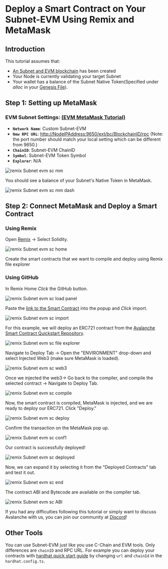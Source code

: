 # Deploy a Smart Contract on Your Subnet-EVM Using Remix and MetaMask

## Introduction

This tutorial assumes that:

- [An Subnet and EVM blockchain](./create-a-fuji-subnet.md) has been created
- Your Node is currently validating your target Subnet
- Your wallet has a balance of the Subnet Native Token(Specified under _alloc_ in your [Genesis File](./customize-a-subnet.md#genesis)).

## Step 1: Setting up MetaMask

### **EVM Subnet Settings:** [(EVM MetaMask Tutorial)](./create-a-fuji-subnet.md#connect-with-metamask)

- **`Network Name`**: Custom Subnet-EVM
- **`New RPC URL`**: <http://NodeIPAddress:9650/ext/bc/BlockchainID/rpc> (Note: the port number should
match your local setting which can be different from 9650.)
- **`ChainID`**: Subnet-EVM ChainID
- **`Symbol`**: Subnet-EVM Token Symbol
- **`Explorer`**: N/A

![remix Subnet evm sc mm](/img/remix-subnet-evm-sc-mm.png)

You should see a balance of your Subnet's Native Token in MetaMask.

![remix Subnet evm sc mm dash](/img/remix-subnet-evm-sc-mm-dash.png)

## Step 2: Connect MetaMask and Deploy a Smart Contract

### Using Remix

Open [Remix](https://remix.ethereum.org/) -&gt; Select Solidity.

![remix Subnet evm sc home](/img/remix-subnet-evm-sc-home.png)

Create the smart contracts that we want to compile and deploy using Remix file explorer

### Using GitHub

In Remix Home _Click_ the GitHub button.

![remix Subnet evm sc load panel](/img/remix-subnet-evm-sc-load-panel.png)

Paste the [link to the Smart Contract](https://github.com/ava-labs/avalanche-smart-contract-quickstart/blob/main/contracts/NFT.sol)
into the popup and _Click_ import.

![remix Subnet evm sc import](/img/remix-subnet-evm-sc-import.png)

For this example, we will deploy an ERC721 contract from the [Avalanche Smart Contract Quickstart Repository](https://github.com/ava-labs/avalanche-smart-contract-quickstart).

![remix Subnet evm sc file explorer](/img/remix-subnet-evm-sc-file-explorer.png)

Navigate to Deploy Tab -&gt; Open the "ENVIRONMENT" drop-down and select Injected Web3 (make sure
MetaMask is loaded).

![remix Subnet evm sc web3](/img/remix-subnet-evm-sc-web3.png)

Once we injected the web3-&gt; Go back to the compiler, and compile the selected contract -&gt;
Navigate to Deploy Tab.

![remix Subnet evm sc compile](/img/remix-subnet-evm-sc-compile.png)

Now, the smart contract is compiled, MetaMask is injected, and we are ready to deploy our ERC721.
Click "Deploy."

![remix Subnet evm sc deploy](/img/remix-subnet-evm-sc-deploy.png)

Confirm the transaction on the MetaMask pop up.

![remix Subnet evm sc conf1](/img/remix-subnet-evm-sc-conf1.png)

Our contract is successfully deployed!

![remix Subnet evm sc deployed](/img/remix-subnet-evm-sc-deployed.png)

Now, we can expand it by selecting it from the "Deployed Contracts" tab and test it out.

![remix Subnet evm sc end](/img/remix-subnet-evm-sc-end.png)

The contract ABI and Bytecode are available on the compiler tab.

![remix Subnet evm sc ABI](/img/remix-subnet-evm-sc-abi.png)

If you had any difficulties following this tutorial or simply want to discuss Avalanche with us, you
can join our community at [Discord](https://chat.avalabs.org/)!

## Other Tools

You can use Subnet-EVM just like you use C-Chain and EVM tools. Only differences are `chainID` and
RPC URL. For example you can deploy your contracts with
[hardhat quick start guide](../dapps/developer-toolchains/using-hardhat-with-the-avalanche-c-chain.md)
by changing `url` and `chainId` in the `hardhat.config.ts`.
